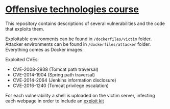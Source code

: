 # [Offensive technologies course](https://securitylab.disi.unitn.it/doku.php?id=course_on_offensive_technologies)

This repository contains descriptions of several vulnerabilities and the code that exploits them.

Exploitable environments can be found in `/dockerfiles/victim` folder. Attacker environments can be found in `/dockerfiles/attacker` folder. Everything comes as Docker images.

Exploited CVEs:
* CVE-2008-2938 (Tomcat path traversal)
* CVE-2014-1904 (Spring path traversal)
* CVE-2014-2064 (Jenkins information disclosure)
* CVE-2016-1240 (Tomcat privilege escalation)

For each vulnerability a shell is uploaded on the victim server, infecting each webpage in order to include an [exploit kit](https://www.f-secure.com/en/web/labs_global/exploit-kits)